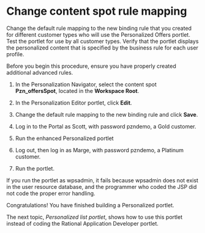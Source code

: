 # Change content spot rule mapping

Change the default rule mapping to the new binding rule that you created for different customer types who will use the Personalized Offers portlet. Test the portlet for use by all customer types. Verify that the portlet displays the personalized content that is specified by the business rule for each user profile.

Before you begin this procedure, ensure you have properly created additional advanced rules.

1.  In the Personalization Navigator, select the content spot **Pzn_offersSpot**, located in the **Workspace Root**.

2.  In the Personalization Editor portlet, click **Edit**.

3.  Change the default rule mapping to the new binding rule and click **Save**.

4.  Log in to the Portal as Scott, with password pzndemo, a Gold customer.

5.  Run the enhanced Personalized portlet

6.  Log out, then log in as Marge, with password pzndemo, a Platinum customer.

7.  Run the portlet.


If you run the portlet as wpsadmin, it fails because wpsadmin does not exist in the user resource database, and the programmer who coded the JSP did not code the proper error handling.

Congratulations! You have finished building a Personalized portlet.

The next topic, *Personalized list portlet*, shows how to use this portlet instead of coding the Rational Application Developer portlet.


